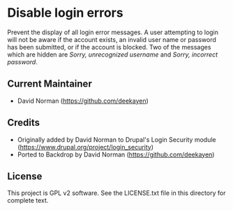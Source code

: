 Disable login errors
====================

Prevent the display of all login error messages. A user attempting to login will
not be aware if the account exists, an invalid user name or password has been
submitted, or if the account is blocked. Two of the messages which are hidden 
are _Sorry, unrecognized username_ and _Sorry, incorrect password_.

Current Maintainer
------------------

- David Norman (https://github.com/deekayen)

Credits
-----------

- Originally added by David Norman to Drupal's Login Security module
  (https://www.drupal.org/project/login_security)
- Ported to Backdrop by David Norman (https://github.com/deekayen)

License
-------

This project is GPL v2 software. See the LICENSE.txt file in this directory for
complete text.
